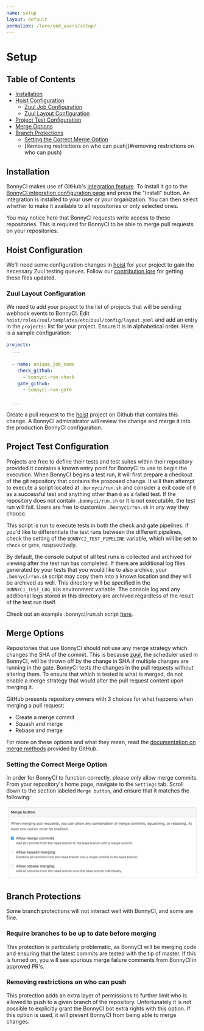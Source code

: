 ```yaml
---
name: setup
layout: default
permalink: /lore/end_users/setup/
---
```


# Setup

## Table of Contents

* [Installation](#installation)
* [Hoist Configuration](#hoist-configuration)
  * [Zuul Job Configuration](#zuul-job-configuration)
  * [Zuul Layout Configuration](#zuul-layour-configuration)
* [Project Test Configuration](#project-test-configuration)
* [Merge Options](#merge-options)
* [Branch Protections](#branch-protections)
  * [Setting the Correct Merge Option](#setting-the-correct-merge-option)
  * [Removing restrictions on who can push](#removing restrictions on who can push)

## Installation

BonnyCI makes use of GitHub's [integration feature](https://developer.github.com/early-access/integrations/).
To install it go to the [BonnyCI integration configuration page](https://github.com/integration/bonnyci) and press the "Install" button.
An integration is installed to your user or your organization. You can then select whether to make it available to all repositories or only selected ones.

You may notice here that BonnyCI requests write access to these repositories. This is required for BonnyCI to be able to merge pull requests on your repositories.

## Hoist Configuration

We'll need some configuration changes in [hoist](https://github.com/BonnyCI/hoist) for your project to gain the necessary Zuul testing queues. Follow our [contribution lore](https://github.com/BonnyCI/lore/tree/master/developers/contributing) for getting these files updated.

### Zuul Layout Configuration

We need to add your project to the list of projects that will be sending webhook events to BonnyCI. Edit `hoist/roles/zuul/templates/etc/zuul/config/layout.yaml` and add an entry in the `projects:` list for your project. Ensure it is in alphabetical order. Here is a sample configuration:

```YAML
projects:
  ...

  - name: unique_job_name
    check_github:
      - bonnyci-run-check
    gate_github:
      - bonnyci-run-gate

  ...
```

Create a pull request to the [hoist](https://github.com/BonnyCI/hoist) project on Github that contains this change.  A BonnyCI administrator will review the change and merge it into the production BonnyCI configuration.

## Project Test Configuration

Projects are free to define their tests and test suites within their
repository provided it contains a known entry point for BonnyCI
to use to begin the execution.  When BonnyCI begins a test run, it
will first prepare a checkout of the git repository that contains the
proposed change.  It will then attempt to execute a script located at
``.bonnyci/run.sh`` and consider a exit code of ``0`` as a successful
test and anything other than ``0`` as a failed test.  If the repository
does not contain ``.bonnyci/run.sh`` or it is not executable, the test
run will fail. Users are free to customize ``.bonnyci/run.sh`` in any
way they choose.

This script is run to execute tests in both the check and gate pipelines.  If you'd like to differentiate the test runs between the different pipelines, check the setting of the ``BONNYCI_TEST_PIPELINE`` variable, which will be set to ``check`` or ``gate``, respsectively.

By default, the console output of all test runs is collected and archived for viewing after the test run has completed.  If there are additional log files generated by your tests that you would like to also archive, your ``.bonnyci/run.sh`` script may copy them into a known location and they will be archived as well.  This directory will be specified in the ``BONNYCI_TEST_LOG_DIR`` environment variable.  The console log and any additional logs stored in this directory are archived regardless of the result of the test run itself.

Check out an example .bonnyci/run.sh script [here](examples/example_bonnyci_run.md).

## Merge Options

Repositories that use BonnyCI should not use any merge strategy which changes the SHA of the commit. This is because [zuul](https://github.com/openstack-infra/zuul), the scheduler used in BonnyCI, will be thrown off by the change in SHA if multiple changes are running in the gate. BonnyCI tests the changes in the pull requests without altering them. To ensure that which is tested is what is merged, do not enable a merge strategy that would alter the pull request content upon merging it.

GitHub presents repository owners with 3 choices for what happens when merging a pull request:

* Create a merge commit
* Squash and merge
* Rebase and merge

For more on these options and what they mean, read the [documentation on merge methods](https://help.github.com/articles/about-merge-methods-on-github/) provided by GitHub.

### Setting the Correct Merge Option

In order for BonnyCI to function correctly, please only allow merge commits. From your repository's home page, navigate to the `Settings` tab. Scroll down to the section labeled `Merge button`, and ensure that it matches the following:

![Correct Merge Button Configuration](../../misc/images/mergebutton.png)

## Branch Protections

Some branch protections will not interact well with BonnyCI, and some are fine.

### Require branches to be up to date before merging

This protection is particularly problematic, as BonnyCI will be merging
code and ensuring that the latest commits are tested with the tip
of master. If this is turned on, you will see spurious merge failure
comments from BonnyCI in approved PR's.

### Removing restrictions on who can push

This protection adds an extra layer of permissions to further limit who is
allowed to push to a given branch of the repository. Unfortunately it is not
possible to explicitly grant the BonnyCI bot extra rights with this option. If
this option is used, it will prevent BonnyCI from being able to merge changes.
